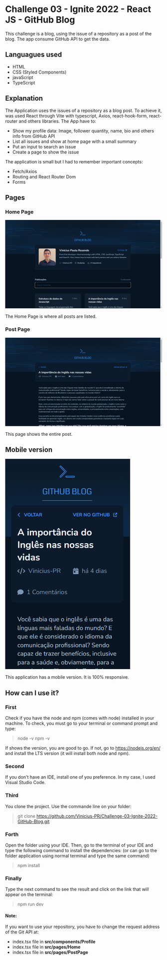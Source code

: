 # Challenge 03 - Ignite 2022 - React JS - GitHub Blog

This challenge is a blog, using the issue of a repository as a post of the blog. The app consume GitHub API to get the data.

## Languagues used
* HTML
* CSS (Styled Components)
* javaScript
* TypeScript

## Explanation

The Application uses the issues of a repository as a blog post. To achieve it, was used React through Vite with typescript, Axios, react-hook-form, react-router and others libraries.
The App have to:

* Show my profile data: Image, follower quantity, name, bio and others info from GitHub API
* List all issues and show at home page with a small summary
* Put an input to search an issue
* Create a page to show the issue

The application is small but I had to remember important concepts:

* Fetch/Axios
* Routing and React Router Dom
* Forms

## Pages
### Home Page

![Home Page](screenshots/homePage.png)

The Home Page is where all posts are listed.

### Post Page

![Post Page](screenshots/postPage.png)

This page shows the entire post.

## Mobile version

![Mobile version](screenshots/mobileVersion.png)

This application has a mobile version. It is 100% responsive.

## How can I use it?

### First
Check if you have the node and npm (comes with node) installed in your machine. To check, you must go to your terminal or command prompt and type:
> node -v
> npm -v

If shows the version, you are good to go. If not, go to https://nodejs.org/en/ and install the LTS version (it will install both node and npm).

### Second

If you don't have an IDE, install one of you preference. In my case, I used Visual Studio Code.

### Third

You clone the project. Use the commande line on your folder:
 > git clone https://github.com/Vinicius-PR/Challenge-03-Ignite-2022-GitHub-Blog.git
 
 ### Forth
 
Open the folder using your IDE. Then, go to the terminal of your IDE and type the following command to install the dependencies: (or can go to the folder application using normal terminal and type the same command)
 > npm install
 
 ### Finally
 
Type the next command to see the result and click on the link that will appear on the terminal:
 > npm run dev

#### Note:
If you want to use your repository, you have to change the request address of the Git API at:

* index.tsx file in **src/components/Profile**
* index.tsx file in **src/pages/Home**
* index.tsx file in **src/pages/PostPage**